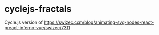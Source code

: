 # cyclejs-fractals
Cycle.js version of https://swizec.com/blog/animating-svg-nodes-react-preact-inferno-vue/swizec/7311
